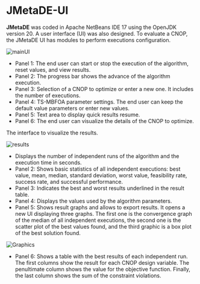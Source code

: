 # JMetaDE-UI
 
 
 **JMetaDE** was coded in Apache NetBeans IDE 17 using the OpenJDK version 20. A user interface (UI) was also designed. To evaluate a CNOP, the JMetaDE UI has modules to perform executions configuration. 
 
 ![mainUI](https://github.com/celemibe/JMetaDE_UI/blob/main/src/img/ui-numeros.png)

- Panel 1: The end user can start or stop the execution of the algorithm, reset values, and view results.
- Panel 2: The progress bar shows the advance of the algorithm execution.
- Panel 3: Selection of a CNOP to optimize or enter a new one. It includes the number of executions.
- Panel 4: TS-MBFOA parameter settings. The end user can keep the default value parameters or enter new values.
- Panel 5: Text area to display quick results resume.
- Panel 6: The end user can visualize the details of the CNOP to optimize.

The interface to visualize the results.

![results](https://github.com/celemibe/JMetaDE_UI/blob/main/src/img/Result.png)

- Displays the number of independent runs of the algorithm and the execution time in seconds.
- Panel 2: Shows basic statistics of all independent executions: best value, mean, median, standard deviation, worst value, feasibility rate, success rate, and successful performance.
- Panel 3: Indicates the best and worst results underlined in the result table.
- Panel 4: Displays the values used by the algorithm parameters.
- Panel 5: Shows result graphs and allows to export results. It opens a new UI displaying three graphs. The first one is the convergence graph of the median of all independent executions, the second one is the scatter plot of the best values found, and the third graphic is a box plot of the best solution found.

![Graphics](https://github.com/celemibe/JMetaDE_UI/blob/main/src/img/graficos-UI.png)

- Panel 6: Shows a table with the best results of each independent run.
The first columns show the result for each CNOP design variable. The penultimate column shows the value for the objective function. Finally, the last column shows the sum of the constraint violations.
